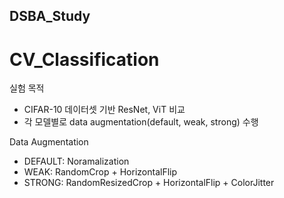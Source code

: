 ## DSBA_Study

# CV_Classification

실험 목적
- CIFAR-10 데이터셋 기반 ResNet, ViT 비교
- 각 모델별로 data augmentation(default, weak, strong) 수행

Data Augmentation
- DEFAULT: Noramalization
- WEAK: RandomCrop + HorizontalFlip
- STRONG: RandomResizedCrop + HorizontalFlip + ColorJitter
